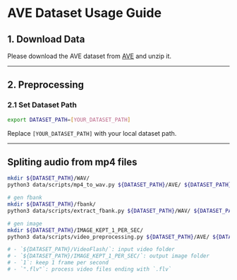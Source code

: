 # AVE Dataset Usage Guide

## 1. Download Data

Please download the AVE dataset from [AVE](https://github.com/YapengTian/AVE-ECCV18) and unzip it.

---


## 2. Preprocessing

### 2.1 Set Dataset Path

```sh
export DATASET_PATH=[YOUR_DATASET_PATH]
```
Replace `[YOUR_DATASET_PATH]` with your local dataset path.

---


## Spliting audio from mp4 files
```sh
mkdir ${DATASET_PATH}/WAV/
python3 data/scripts/mp4_to_wav.py ${DATASET_PATH}/AVE/ ${DATASET_PATH}/WAV/
```

```sh
# gen fbank
mkdir ${DATASET_PATH}/fbank/
python3 data/scripts/extract_fbank.py ${DATASET_PATH}/WAV/ ${DATASET_PATH}/fbank/

# gen image
mkdir ${DATASET_PATH}/IMAGE_KEPT_1_PER_SEC/
python3 data/scripts/video_preprocessing.py ${DATASET_PATH}/AVE/ ${DATASET_PATH}/IMAGE_KEPT_1_PER_SEC/ 1 ".mp4"

# - `${DATASET_PATH}/VideoFlash/`: input video folder
# - `${DATASET_PATH}/IMAGE_KEPT_1_PER_SEC/`: output image folder
# - `1`: keep 1 frame per second
# - `".flv"`: process video files ending with `.flv`
```

